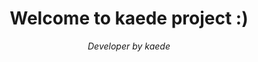 <h1 align="center">Welcome to kaede project :)</h1>
<p align="center">
  <em>Developer by kaede</em>
</p>
